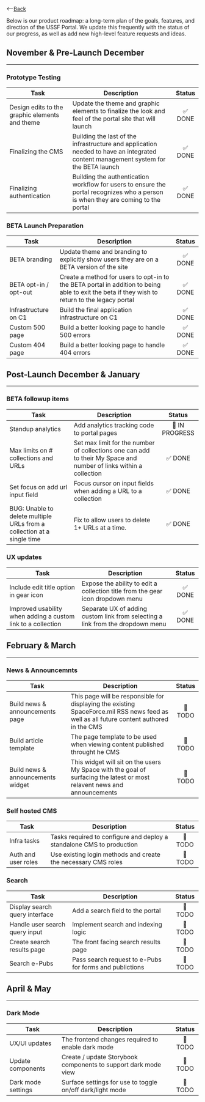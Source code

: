 <--[Back](https://ussf-orbit.github.io/ussf-portal/portal-updates)

Below is our product roadmap: a long-term plan of the goals, features, and direction of the USSF Portal. We update this frequently with the status of our progress, as well as add new high-level feature requests and ideas.

## November & Pre-Launch December

____________________________________________________

### Prototype Testing

| Task  | Description | Status |
| ------ | ------ | :------: |
| Design edits to the graphic elements and theme | Update the theme and graphic elements to finalize the look and feel of the portal site that will launch | :white_check_mark: DONE |
| Finalizing the CMS | Building the last of the infrastructure and application needed to have an integrated content management system for the BETA launch | :white_check_mark: DONE |
| Finalizing authentication | Building the authentication workflow for users to ensure the portal recognizes who a person is when they are coming to the portal | :white_check_mark: DONE |

### BETA Launch Preparation

| Task  | Description | Status |
| ------ | ------ | :------: |
| BETA branding | Update theme and branding to explicitly show users they are on a BETA version of the site | :white_check_mark: DONE |
| BETA opt-in / opt-out | Create a method for users to opt-in to the BETA portal in addition to being able to exit the beta if they wish to return to the legacy portal | :white_check_mark: DONE |
| Infrastructure on C1 | Build the final application infrastructure on C1 | :white_check_mark: DONE |
| Custom 500 page | Build a better looking page to handle 500 errors | :white_check_mark: DONE |
| Custom 404 page | Build a better looking page to handle 404 errors | :white_check_mark: DONE |

## Post-Launch December & January

____________________________________________________

### BETA followup items

| Task  | Description | Status |
| ------ | ------ | :------: |
| Standup analytics | Add analytics tracking code to portal pages | :construction: IN PROGRESS |
| Max limits on # collections and URLs | Set max limit for the number of collections one can add to their My Space and number of links within a collection | :white_check_mark: DONE |
| Set focus on add url input field | Focus cursor on input fields when adding a URL to a collection | :white_check_mark: DONE |
| BUG: Unable to delete multiple URLs from a collection at a single time | Fix to allow users to delete 1+ URLs at a time. | :white_check_mark: DONE |

### UX updates

| Task  | Description | Status |
| ------ | ------ | :------: |
| Include edit title option in gear icon | Expose the ability to edit a collection title from the gear icon dropdown menu | :white_check_mark: DONE |
| Improved usability when adding a custom link to a collection | Separate UX of adding custom link from selecting a link from the dropdown menu | :white_check_mark: DONE |

## February & March

____________________________________________________

### News & Announcemnts

| Task  | Description | Status |
| ------ | ------ | :------: |
| Build news & announcements page | This page will be responsible for displaying the existing SpaceForce.mil RSS news feed as well as all future content authored in the CMS | :construction: TODO |
| Build article template | The page template to be used when viewing content published throught he CMS | :construction: TODO |
| Build news & announcements widget | This widget will sit on the users My Space with the goal of surfacing the latest or most relavent news and announcements | :construction: TODO |

### Self hosted CMS

| Task  | Description | Status |
| ------ | ------ | :------: |
| Infra tasks | Tasks required to configure and deploy a standalone CMS to production | :construction: TODO |
| Auth and user roles | Use existing login methods and create the necessary CMS roles | :construction: TODO |

### Search

| Task  | Description | Status |
| ------ | ------ | :------: |
| Display search query interface | Add a search field to the portal | :construction: TODO |
| Handle user search query input | Implement search and indexing logic | :construction: TODO |
| Create search results page | The front facing search results page | :construction: TODO |
| Search e-Pubs | Pass search request to e-Pubs for forms and publictions | :construction: TODO |

## April & May

____________________________________________________

### Dark Mode

| Task  | Description | Status |
| ------ | ------ | :------: |
| UX/UI updates | The frontend changes required to enable dark mode | :construction: TODO |
| Update components | Create / update Storybook components to support dark mode view | :construction: TODO |
| Dark mode settings | Surface settings for use to toggle on/off dark/light mode | :construction: TODO |
